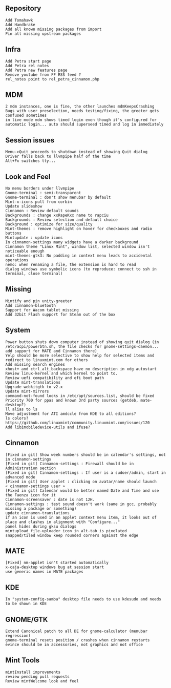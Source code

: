 Repository
----------
	Add Tomahawk
	Add Handbrake
	Add all known missing packages from import
	Pin all missing upstream packages
	
Infra	
-----
	Add Petra start page
	Add Petra rel notes
	Add Petra new features page
	Remove youtube from FF RSS feed ?
	rel_notes point to rel_petra_cinnamon.php
	
MDM
---	
	2 mdm instances, one is fine, the other launches mdmKeepsCrashing
	Bugs with user preselection, needs testing/fixing, the greeter gets confused sometimes
	in live mode mdm shows timed login even though it's configured for automatic login... auto should superseed timed and log in immediately
	
Session issues	
--------------
	Menu->Quit proceeds to shutdown instead of showing Quit dialog
	Driver falls back to llvmpipe half of the time
	Alt+Fx switches tty...
	
Look and Feel
-------------	
	No menu borders under llvmpipe
	Gnome-terminal : semi-transparent
	Gnome-terminal : don't show menubar by default
	Mint-x-icons pull from corbin
	Update slideshow
	Cinnamon : Review default sounds
	Backgrounds : change xxRapeKxx name to rapciu
	Backgrounds : Review selection and default choice
	Background : optimize for size/quality
	Mint-themes : remove highlight on hover for checkboxes and radio buttons
	Mintupdate : update icons
	In cinnamon-settings many widgets have a darker background
	Cinnamon theme "Linux Mint", window list, selected window isn't noticeable enough   
	mint-themes-gtk3: No padding in context menu leads to accidental operations     
	nemo: when renaming a file, the extension is hard to read
	dialog windows use symbolic icons (to reproduce: connect to ssh in terminal, close terminal)
	
Missing
-------
	Mintify and pin unity-greeter
	Add cinnamon-bluetooth
	Support for Wacom tablet missing
	Add 32bit Flash support for Steam out of the box
	
System
------	
	Power button shuts down computer instead of showing quit dialog (in /etc/acpi/powerbtn.sh, the file checks for gnome-settings-daemon... add support for MATE and Cinnamon there)
	Yelp should be more selective to show help for selected items and redirect to linuxmint.com for others
	Add missing search engines
	xhost+ and ctrl_alt_backspace have no description in xdg autostart
	Review linux-kernel and which kernel to point to.
	Review uefi compatibility and efi boot path
	Update mint-translations
	Upgrade webkitgtk to v2.x
	Update mint-mirrors
	command-not-found looks in /etc/apt/sources.list, should be fixed
	Priority 700 for ppas and known 3rd party sources (getdeb, mate-desktop?)
	ll alias to ls
	Move adjustment for ATI amdccle from KDE to all editions?
	ls colors? https://github.com/linuxmint/community.linuxmint.com/issues/120
	Add libimobiledevice-utils and ifuse?
	
Cinnamon
--------
	[Fixed in git] Show week numbers should be in calendar's settings, not in cinnamon-settings
	[Fixed in git] Cinnamon-settings : Firewall should be in Administration section
	[Fixed in git] Cinnamon-settings : If user is a sudoer/admin, start in advanced mode
	[Fixed in git] User applet : clicking on avatar/name should launch « cinnamon-settings user »
	[Fixed in git] Calendar would be better named Date and Time and use the Faenza icon for it
	Cinnamon-screensaver : date is not 12H.	
	Cinnamon-settings : test sound doesn't work (same in gcc, probably missing a package or something)	
	update cinnamon-translations
	if an icon is used in an applet context menu item, it looks out of place and clashes in alignment with "Configure..."	
	panel hides during gksu dialogs
	mintupload file-uploader icon in alt-tab is pixelated
	snapped/tiled window keep rounded corners against the edge

MATE
----
	[Fixed] nm-applet isn't started automatically
	x-caja-desktop windows bug at session start
	use generic names in MATE packages

KDE
---
	In "system-config-samba" desktop file needs to use kdesudo and needs to be shown in KDE
	
GNOME/GTK
---------
	Extend Canonical patch to all DE for gnome-calculator (menubar regression)
	gnome-terminal resets position / crashes when cinnamon restarts
	evince should be in accessories, not graphics and not office
	
Mint Tools
----------
	mintInstall improvements
	review pending pull requests
	Review mintWelcome look and feel
	